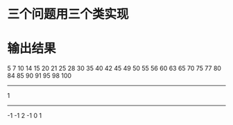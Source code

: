 # 三个问题用三个类实现

# 输出结果


5 7 10 14 15 20 21 25 28 30 35 40 42 45 49 50 55 56 60 63 65 70 75 77 80 84 85 90 91 95 98 100

**************

1

**************

-1 -1 2
-1 0 1